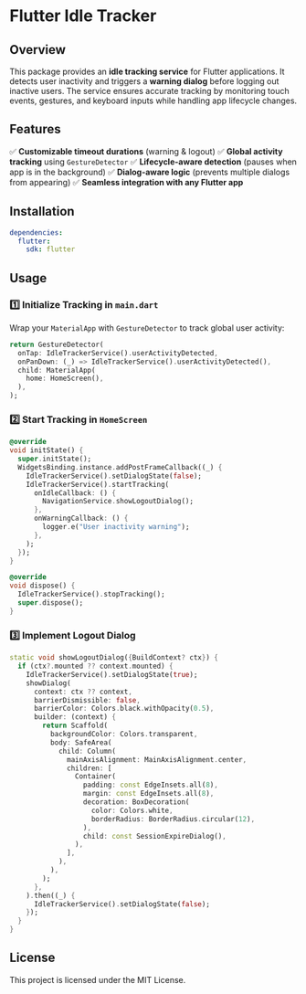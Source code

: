 # Flutter Idle Tracker

## Overview
This package provides an **idle tracking service** for Flutter applications. It detects user inactivity and triggers a **warning dialog** before logging out inactive users. The service ensures accurate tracking by monitoring touch events, gestures, and keyboard inputs while handling app lifecycle changes.

## Features
✅ **Customizable timeout durations** (warning & logout)
✅ **Global activity tracking** using `GestureDetector`
✅ **Lifecycle-aware detection** (pauses when app is in the background)
✅ **Dialog-aware logic** (prevents multiple dialogs from appearing)
✅ **Seamless integration with any Flutter app**

## Installation
```yaml
dependencies:
  flutter:
    sdk: flutter
```

## Usage

### 1️⃣ Initialize Tracking in `main.dart`
Wrap your `MaterialApp` with `GestureDetector` to track global user activity:

```dart
return GestureDetector(
  onTap: IdleTrackerService().userActivityDetected,
  onPanDown: (_) => IdleTrackerService().userActivityDetected(),
  child: MaterialApp(
    home: HomeScreen(),
  ),
);
```

### 2️⃣ Start Tracking in `HomeScreen`

```dart
@override
void initState() {
  super.initState();
  WidgetsBinding.instance.addPostFrameCallback((_) {
    IdleTrackerService().setDialogState(false);
    IdleTrackerService().startTracking(
      onIdleCallback: () {
        NavigationService.showLogoutDialog();
      },
      onWarningCallback: () {
        logger.e("User inactivity warning");
      },
    );
  });
}

@override
void dispose() {
  IdleTrackerService().stopTracking();
  super.dispose();
}
```

### 3️⃣ Implement Logout Dialog

```dart
static void showLogoutDialog({BuildContext? ctx}) {
  if (ctx?.mounted ?? context.mounted) {
    IdleTrackerService().setDialogState(true);
    showDialog(
      context: ctx ?? context,
      barrierDismissible: false,
      barrierColor: Colors.black.withOpacity(0.5),
      builder: (context) {
        return Scaffold(
          backgroundColor: Colors.transparent,
          body: SafeArea(
            child: Column(
              mainAxisAlignment: MainAxisAlignment.center,
              children: [
                Container(
                  padding: const EdgeInsets.all(8),
                  margin: const EdgeInsets.all(8),
                  decoration: BoxDecoration(
                    color: Colors.white,
                    borderRadius: BorderRadius.circular(12),
                  ),
                  child: const SessionExpireDialog(),
                ),
              ],
            ),
          ),
        );
      },
    ).then((_) {
      IdleTrackerService().setDialogState(false);
    });
  }
}
```

## License
This project is licensed under the MIT License.

